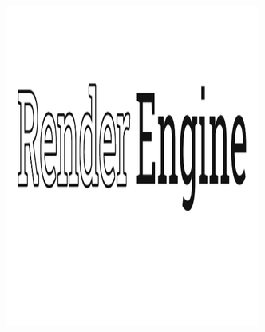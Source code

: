 <div align = center>
<img src="https://raw.githubusercontent.com/MubinMuhammad/RenderEngine/master/readmeRES/Logo.png" width="1920" height="640" alt="banner">
<br>
